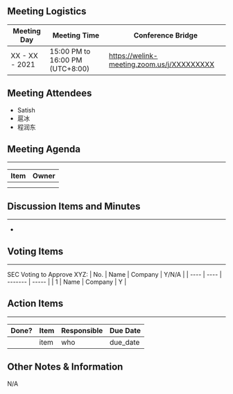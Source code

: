 ## Meeting Logistics

| Meeting Day    | Meeting Time                    | Conference Bridge                          |
| -------------- | ------------------------------- | ------------------------------------------ |
| XX - XX - 2021 | 15:00 PM to 16:00 PM (UTC+8:00) | https://welink-meeting.zoom.us/j/XXXXXXXXX |

## Meeting Attendees
- Satish
- 扈冰
- 程润东


## Meeting Agenda

** **
| Item | Owner |
| ---- | ----- |
|      |       |
|      |       |


## Discussion Items and Minutes

** **
- 

## Voting Items

** **
SEC Voting to Approve XYZ:
| No.  | Name | Company | Y/N/A |
| ---- | ---- | ------- | ----- |
| 1    | Name | Company | Y     |

## Action Items
** **
| Done? | Item | Responsible | Due Date |
| ----- | ---- | ----------- | -------- |
|       | item | who         | due_date |

## Other Notes & Information
N/A